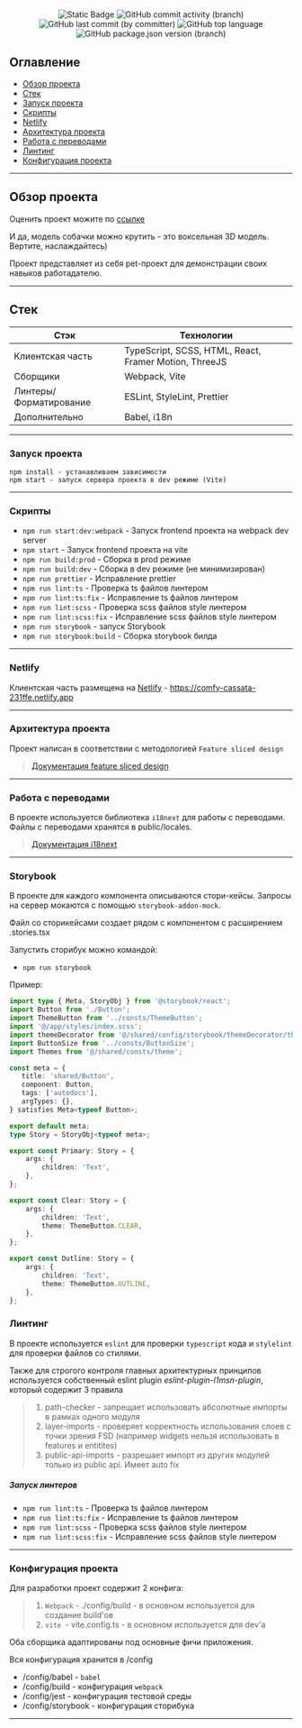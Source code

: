 # 
<div align="center">
<img alt="Static Badge" src="https://img.shields.io/badge/build-passing-brightgreen">
<img alt="GitHub commit activity (branch)" src="https://img.shields.io/github/commit-activity/m/l1msn/aboutMe">
<img alt="GitHub last commit (by committer)" src="https://img.shields.io/github/last-commit/l1msn/aboutMe">
<img alt="GitHub top language" src="https://img.shields.io/github/languages/top/l1msn/aboutMe">
<img alt="GitHub package.json version (branch)" src="https://img.shields.io/github/package-json/v/l1msn/aboutMe/master">
</div>

## Оглавление

- [Обзор проекта](https://github.com/l1msn/social#обзор-проекта)
- [Стек](https://github.com/l1msn/social#стек)
- [Запуск проекта](https://github.com/l1msn/social#запуск-проекта)
- [Скрипты](https://github.com/l1msn/social#скрипты)
- [Netlify](https://github.com/l1msn/social#netlify-и-vercel)
- [Архитектура проекта](https://github.com/l1msn/social#архитектура-проекта)
- [Работа с переводами](https://github.com/l1msn/social#работа-c-переводами)
- [Линтинг](https://github.com/l1msn/social#линтинг)
- [Конфигурация проекта](https://github.com/l1msn/social#конфигурация-проекта)

----

## Обзор проекта

Оценить проект можите по [ссылке](https://comfy-cassata-231ffe.netlify.app)

И да, модель собачки можно крутить - это воксельная 3D модель.
Вертите, наслаждайтесь)

Проект представляет из себя pet-проект для демонстрации своих навыков
работадателю.

----

## Стек


| Стэк         | Технологии                                   |
|--------------|----------------------------------------------|
| Клиентская часть | TypeScript, SCSS, HTML, React, Framer Motion, ThreeJS |
| Сборщики | Webpack, Vite                                |
| Линтеры/Форматирование | ESLint, StyleLint, Prettier                  |
| Дополнительно | Babel, i18n                                  |

----

### Запуск проекта

```
npm install - устанавливаем зависимости
npm start - запуск сервера проекта в dev режиме (Vite)
```

----

### Скрипты

- `npm run start:dev:webpack` - Запуск frontend проекта на webpack dev server
- `npm start` - Запуск frontend проекта на vite
- `npm run build:prod` - Сборка в prod режиме
- `npm run build:dev` - Сборка в dev режиме (не минимизирован)
- `npm run prettier` - Исправление prettier
- `npm run lint:ts` - Проверка ts файлов линтером
- `npm run lint:ts:fix` - Исправление ts файлов линтером
- `npm run lint:scss` - Проверка scss файлов style линтером
- `npm run lint:scss:fix` - Исправление scss файлов style линтером
- `npm run storybook` - запуск Storybook
- `npm run storybook:build` - Сборка storybook билда


----

### Netlify

Клиентская часть размещена на [Netlify](https://www.netlify.com) - https://comfy-cassata-231ffe.netlify.app

----

### Архитектура проекта

Проект написан в соответствии с методологией `Feature sliced design`

>[Документация feature sliced design](https://feature-sliced.design/docs/get-started/tutorial)

----

### Работа с переводами

В проекте используется библиотека `i18next` для работы с переводами.
Файлы с переводами хранятся в public/locales.

>[Документация i18next](https://react.i18next.com/)

----

### Storybook

В проекте для каждого компонента описываются стори-кейсы.
Запросы на сервер мокаются с помощью `storybook-addon-mock`.

Файл со сторикейсами создает рядом с компонентом с расширением .stories.tsx

Запустить сторибук можно командой:
- `npm run storybook`

Пример:

```typescript jsx
import type { Meta, StoryObj } from '@storybook/react';
import Button from './Button';
import ThemeButton from '../consts/ThemeButton';
import '@/app/styles/index.scss';
import themeDecorator from '@/shared/config/storybook/themeDecorator/themeDecorator';
import ButtonSize from '../consts/ButtonSize';
import Themes from '@/shared/consts/theme';

const meta = {
   title: 'shared/Button',
   component: Button,
   tags: ['autodocs'],
   argTypes: {},
} satisfies Meta<typeof Button>;

export default meta;
type Story = StoryObj<typeof meta>;

export const Primary: Story = {
    args: {
        children: 'Text',
    },
};

export const Clear: Story = {
    args: {
        children: 'Text',
        theme: ThemeButton.CLEAR,
    },
};

export const Outline: Story = {
    args: {
        children: 'Text',
        theme: ThemeButton.OUTLINE,
    },
};
```


### Линтинг

В проекте используется `eslint` для проверки `typescript` кода и `stylelint` для проверки файлов со стилями.

Также для строгого контроля главных архитектурных принципов
используется собственный eslint plugin *eslint-plugin-l1msn-plugin*,
который содержит 3 правила
>1) path-checker - запрещает использовать абсолютные импорты в рамках одного модуля
>2) layer-imports - проверяет корректность использования слоев с точки зрения FSD
    (например widgets нельзя использовать в features и entitites)
>3) public-api-imports - разрешает импорт из других модулей только из public api. Имеет auto fix

##### Запуск линтеров
- `npm run lint:ts` - Проверка ts файлов линтером
- `npm run lint:ts:fix` - Исправление ts файлов линтером
- `npm run lint:scss` - Проверка scss файлов style линтером
- `npm run lint:scss:fix` - Исправление scss файлов style линтером


----


### Конфигурация проекта

Для разработки проект содержит 2 конфига:
>1. `Webpack` - ./config/build - в основном используется для создание build'ов
>2. `vite `- vite.config.ts - в основном используется для dev'а

Оба сборщика адаптированы под основные фичи приложения.

Вся конфигурация хранится в /config
- /config/babel - `babel`
- /config/build - конфигурация `webpack`
- /config/jest - конфигурация тестовой среды
- /config/storybook - конфигурация сторибука


----
